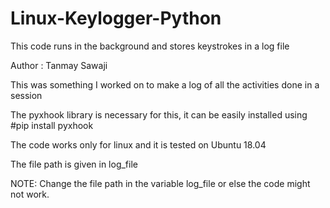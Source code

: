 # Linux-Keylogger-Python

This code runs in the background and stores keystrokes in a log file

Author : Tanmay Sawaji

This was something I worked on to make a log of all the activities done in a session

The pyxhook library is necessary for this, it can be easily installed using 
#pip install pyxhook

The code works only for linux and it is tested on Ubuntu 18.04

The file path is given in log_file

NOTE: Change the file path in the variable log_file or else the code might not work.
